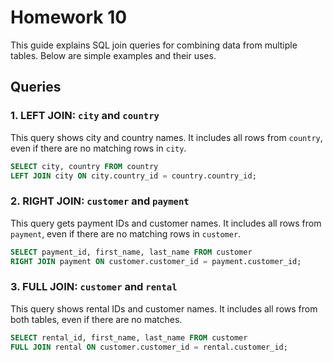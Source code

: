 # Homework 10

This guide explains SQL join queries for combining data from multiple tables. Below are simple examples and their uses.

## Queries

### 1. LEFT JOIN: `city` and `country`
This query shows city and country names. It includes all rows from `country`, even if there are no matching rows in `city`.

```sql
SELECT city, country FROM country
LEFT JOIN city ON city.country_id = country.country_id;
```

### 2. RIGHT JOIN: `customer` and `payment`
This query gets payment IDs and customer names. It includes all rows from `payment`, even if there are no matching rows in `customer`.

```sql
SELECT payment_id, first_name, last_name FROM customer
RIGHT JOIN payment ON customer.customer_id = payment.customer_id;
```

### 3. FULL JOIN: `customer` and `rental`
This query shows rental IDs and customer names. It includes all rows from both tables, even if there are no matches.

```sql
SELECT rental_id, first_name, last_name FROM customer
FULL JOIN rental ON customer.customer_id = rental.customer_id;
```
